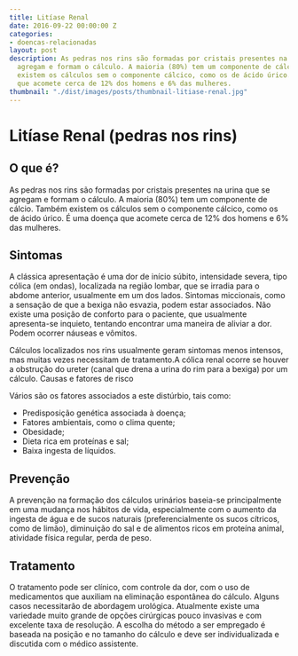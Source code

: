 ```yaml
---
title: Litíase Renal
date: 2016-09-22 00:00:00 Z
categories:
- doencas-relacionadas
layout: post
description: As pedras nos rins são formadas por cristais presentes na urina que se
  agregam e formam o cálculo. A maioria (80%) tem um componente de cálcio. Também
  existem os cálculos sem o componente cálcico, como os de ácido úrico. É uma doença
  que acomete cerca de 12% dos homens e 6% das mulheres.
thumbnail: "./dist/images/posts/thumbnail-litiase-renal.jpg"
---
```


# Litíase Renal (pedras nos rins)

## O que é?

As pedras nos rins são formadas por cristais presentes na urina que se agregam e formam o cálculo. A maioria (80%) tem um componente de cálcio. Também existem os cálculos sem o componente cálcico, como os de ácido úrico. É uma doença que acomete cerca de 12% dos homens e 6% das mulheres.

## Sintomas

A clássica apresentação é uma dor de início súbito, intensidade severa, tipo cólica (em ondas), localizada na região lombar, que se irradia para o abdome anterior, usualmente em um dos lados.
Sintomas miccionais, como a sensação de que a bexiga não esvazia, podem estar associados. Não existe uma posição de conforto para o paciente, que usualmente apresenta-se inquieto, tentando encontrar uma maneira de aliviar a dor. Podem ocorrer náuseas e vômitos.

Cálculos localizados nos rins usualmente geram sintomas menos intensos, mas muitas vezes necessitam de tratamento.A cólica renal ocorre se houver a obstrução do ureter (canal que drena a urina do rim para a bexiga) por um cálculo.
Causas e fatores de risco

Vários são os fatores associados a este distúrbio, tais como:
- Predisposição genética associada à doença;
- Fatores ambientais, como o clima quente;
- Obesidade;
- Dieta rica em proteínas e sal;
- Baixa ingesta de líquidos.

## Prevenção

A prevenção na formação dos cálculos urinários baseia-se principalmente em uma mudança nos hábitos de vida, especialmente com o aumento da ingesta de água e de sucos naturais (preferencialmente os sucos cítricos, como de limão), diminuição do sal e de alimentos ricos em proteína animal, atividade física regular, perda de peso.

## Tratamento

O tratamento pode ser clínico, com controle da dor, com o uso de medicamentos que auxiliam na eliminação espontânea do cálculo. Alguns casos necessitarão de abordagem urológica.
Atualmente existe uma variedade muito grande de opções cirúrgicas pouco invasivas e com excelente taxa de resolução.
A escolha do método a ser empregado é baseada na posição e no tamanho do cálculo e deve ser individualizada e discutida com o médico assistente.
